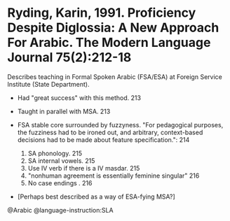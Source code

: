# Ryding, Karin, 1991. Proficiency Despite Diglossia: A New Approach For Arabic. The Modern Language Journal 75(2):212-18

Describes teaching in Formal Spoken Arabic (FSA/ESA) at Foreign Service Institute (State Department).

- Had "great success" with this method. 213

- Taught in parallel with MSA. 213

- FSA stable core surrounded by fuzzyness. "For pedagogical purposes, the fuzziness had to be ironed out, and arbitrary, context-based decisions had to be made about feature specification.": 214
  1. SA phonology. 215
  2. SA internal vowels. 215
  3. Use IV verb if there is a IV masdar. 215
  4. "nonhuman agreement is essentially feminine singular" 216
  5. No case endings . 216 

- [Perhaps best described as a way of ESA-fying MSA?]

@Arabic
@language-instruction:SLA
